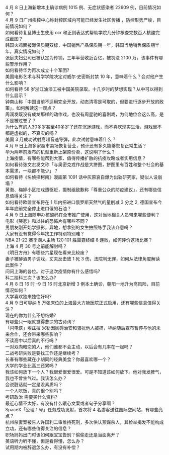 4 月 8 日上海新增本土确诊病例 1015 例、无症状感染者 22609 例，目前情况如何？  
4 月 9 日广州疾控中心称封控区域内可能已经发生社区传播 ，防控形势严峻，目前情况如何？  
如何看待复旦博士生使用 ocr 和正则表达式帮助学院几分钟核查完数百人核酸完成截图？  
韩国火鸡面被曝保质期双标，中国销售产品保质期一年，韩国当地销售保质期半年，真实情况如何？  
张庭夫妇公司已被认定为传销，三年半营收近百亿，被罚没 2100 万，该事件有哪些警示作用？  
如何看待华为再次成立十个军团?  
美国电影艺术与科学学院决定对威尔·史密斯封禁 10 年，意味着什么？会对他产生什么影响？  
如何看待 58 岁浙江油漆工被中国美院录取，十几岁时的梦想实现？从中可以得到什么启示？  
钟南山称「中国当前不适用完全开放，动态清零是可取的，但要进行逐步开放的政策」，如何解读这一观点？  
周润发既没有成龙那样的动作戏，也没有周星驰的喜剧戏，为何地位会这么高，是不是被过誉了？  
为什么有的人30多岁甚至40多岁了还在沉迷游戏，而不喜欢现实生活，游戏里不都是虚拟的，不真实的吗？  
美国 3 月成功试射高超音速导弹，此次试射意味着什么？  
4 月 9 日上海多家超市卖场恢复营业，预计还有多久能够恢复正常生活？  
华为两年前发布的机型重新上架原价卖，这说明了什么？  
上海疫情，有哪些能帮到大家、值得传播扩散的抗疫攻略或者实用信息？  
如何看待张文宏发文称「与奥密克戎作战是大拼图，拼图里有百姓和整个社会的基本需求，一块都不能少」？  
如何看待《名侦探柯南》漫画第 1091 话中灰原哀自爆为出轨研究家，疑似人设崩塌？  
黄渤、梅婷小区拍戏遭驱赶，摄制组致歉称「尊重公众的防疫建议」，还有哪些信息值得关注？  
如何看待欧盟宣布将在 1 年内把进口俄罗斯天然气的量削减 3 分之 2, 德国宣布今年年底前完全停止进口俄的石油？  
4 月 9 日上海随申办核酸码在全市推广使用，这对当地相关人员带来哪些便利？  
电影《哭悲》和以往的恐怖片有哪些不同？  
男朋友刚开始学摄影，异地，想拿别的女生拍照练手我该介意吗？  
大家有没有觉得今年找工作特别特别难？  
NBA 21-22 赛季湖人主场 120:101 胜雷霆终结 8 连败，如何评价这场比赛？  
上海 4 月 30 号之前能解封吗？  
《明日方舟》有哪些六星现在看来比较废？  
妻子被醉酒男子调戏，丈夫反击致 1 死 3 伤，法院判无罪，如何从法律角度解读此案件？  
问问上海的各位。对于这次疫情你有什么感悟吗?  
科二挂科三次？该怎么办?  
4 月 8 日 16 时 -9 日 16 时北京新增 3 例本土确诊，朝阳一地升为高风险，目前情况如何？  
大学喜欢独来独往好吗?  
4 月 9 日可容纳 5 万张床位的上海最大方舱医院正式启用，还有哪些信息值得关注？  
现在的你为什么不想结婚?  
有哪些只一眼就觉得悲凉的古诗词？  
「闪电侠」埃兹拉·米勒因妨碍治安和骚扰他人被捕，华纳随后宣布暂停与他的未来合作，还会带来哪些影响？  
不读高中以后真的不行吗？  
一对双向暗恋的人，他们谁都不会主动，以后会有几率在一起吗？  
二战考研失败是要找工作还是继续考？  
长春有哪些藏在小胡同的经典美食？你最喜欢哪一个？  
大学的学业比高三还累吗？  
我该如何放下一个人？我很爱很爱很爱。可是不知道该如何放下。他对我发脾气，我也不曾生气过。我该怎么办？  
会说脏话就一定是没素质吗？  
一个人吃饭，真的很个别吗？  
考研政治 需要买什么资料?  
最近心情不太好，有没有什么暖心文案或者句子分享啊？  
SpaceX「公理 1 号」任务成功发射，首次将 4 名游客送往国际空间站，有哪些亮点？  
杭州杀妻案被告人许国利二审维持死刑，多次供认预谋杀人，其检举揭发不能构成立功，还有哪些值得关注的信息？  
职场妈妈出门时该如何跟宝宝告别？偷偷走还是当面离开？  
英语听力听不懂，但是看得懂，怎么办？  
试用期内被辞退怎么办，有没有补偿？  
